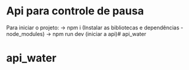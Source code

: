 # Api para controle de pausa

Para iniciar o projeto:
-> npm i (Instalar as bibliotecas e dependências - node_modules)
-> npm run dev (iniciar a api)# api_water
# api_water
